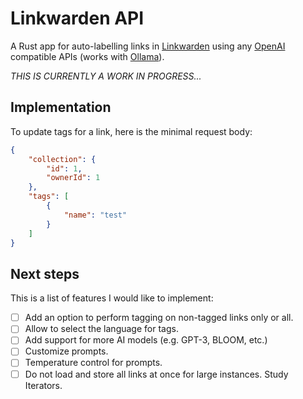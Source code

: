 # Linkwarden API

A Rust app for auto-labelling links in [Linkwarden](https://linkwarden.app/) using any [OpenAI](https://openai.com/) compatible APIs (works with [Ollama](https://github.com/ollama/ollama)).

*THIS IS CURRENTLY A WORK IN PROGRESS...*

## Implementation

To update tags for a link, here is the minimal request body:

```json
{
    "collection": {
        "id": 1,
        "ownerId": 1
    },
    "tags": [
        {
            "name": "test"
        }
    ]
}
```

## Next steps

This is a list of features I would like to implement:

- [ ] Add an option to perform tagging on non-tagged links only or all.
- [ ] Allow to select the language for tags.
- [ ] Add support for more AI models (e.g. GPT-3, BLOOM, etc.)
- [ ] Customize prompts.
- [ ] Temperature control for prompts.
- [ ] Do not load and store all links at once for large instances. Study Iterators.
